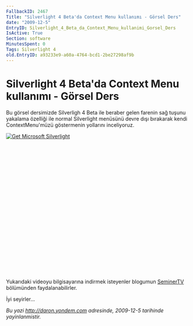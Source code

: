 ```yaml
---
FallbackID: 2467
Title: "Silverlight 4 Beta'da Context Menu kullanımı - Görsel Ders"
date: "2009-12-5"
EntryID: Silverlight_4_Beta_da_Context_Menu_kullanimi_Gorsel_Ders
IsActive: True
Section: software
MinutesSpent: 0
Tags: Silverlight 4
old.EntryID: a93233e9-a60a-4764-bcd1-2be27298af9b
---
```

# Silverlight 4 Beta'da Context Menu kullanımı - Görsel Ders
Bu görsel dersimizde Silverligh 4 Beta ile beraber gelen farenin sağ
tuşunu yakalama özelliği ile normal Silverlight menüsünü devre dışı
bırakarak kendi ContextMenu'müzü göstermenin yollarını inceliyoruz.

<div style="width:512px;height:384px;">

[![Get Microsoft
Silverlight](http://go2.microsoft.com/fwlink/?LinkId=108181)](http://go2.microsoft.com/fwlink/?LinkID=124807)

</div>

Yukarıdaki videoyu bilgisayarına indirmek isteyenler blogumun
[SeminerTV](http://daron.yondem.com/tr/formatpage.aspx?path=seminertv.format.html#GorselDersler)
bölümünden faydalanabilirler.

İyi seyirler...



*Bu yazi http://daron.yondem.com adresinde, 2009-12-5 tarihinde yayinlanmistir.*
